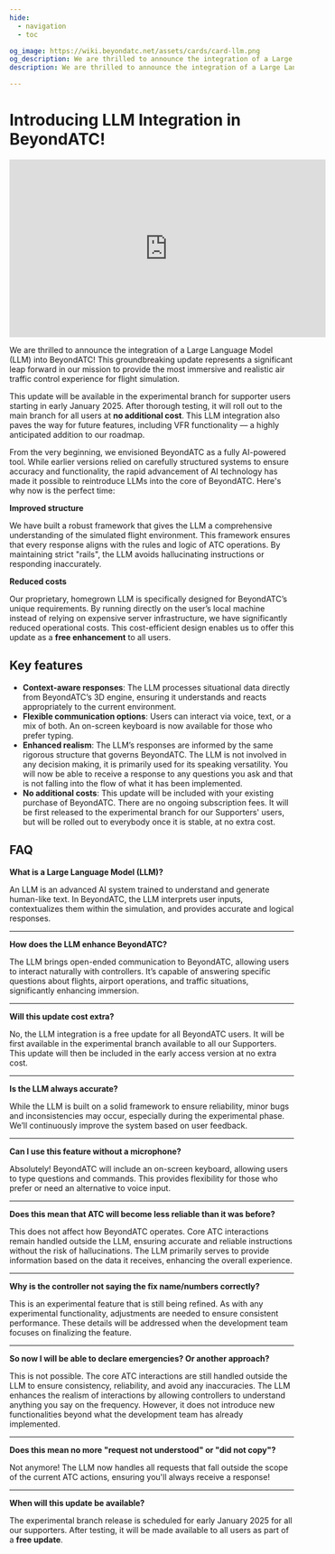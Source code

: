 ```yaml
---
hide:
  - navigation
  - toc

og_image: https://wiki.beyondatc.net/assets/cards/card-llm.png
og_description: We are thrilled to announce the integration of a Large Language Model (LLM) into BeyondATC! This groundbreaking update represents a significant leap forward in our mission to provide the most immersive and realistic air traffic control experience for flight simulation.
description: We are thrilled to announce the integration of a Large Language Model (LLM) into BeyondATC! This groundbreaking update represents a significant leap forward in our mission to provide the most immersive and realistic air traffic control experience for flight simulation.

---
```


# Introducing LLM Integration in BeyondATC!  

<center><iframe width="560" height="315" src="https://www.youtube.com/embed/oV0oZvng3Pc?si=QVUDRvjzDhR8EX8M" title="YouTube video player" frameborder="0" allow="accelerometer; autoplay; clipboard-write; encrypted-media; gyroscope; picture-in-picture; web-share" referrerpolicy="strict-origin-when-cross-origin" allowfullscreen></iframe></center>

We are thrilled to announce the integration of a Large Language Model (LLM) into BeyondATC! This groundbreaking update represents a significant leap forward in our mission to provide the most immersive and realistic air traffic control experience for flight simulation.

This update will be available in the experimental branch for supporter users starting in early January 2025. After thorough testing, it will roll out to the main branch for all users at **no additional cost**. This LLM integration also paves the way for future features, including VFR functionality — a highly anticipated addition to our roadmap.

From the very beginning, we envisioned BeyondATC as a fully AI-powered tool. While earlier versions relied on carefully structured systems to ensure accuracy and functionality, the rapid advancement of AI technology has made it possible to reintroduce LLMs into the core of BeyondATC. Here's why now is the perfect time:

**Improved structure**

We have built a robust framework that gives the LLM a comprehensive understanding of the simulated flight environment. This framework ensures that every response aligns with the rules and logic of ATC operations. By maintaining strict "rails", the LLM avoids hallucinating instructions or responding inaccurately.

**Reduced costs**

Our proprietary, homegrown LLM is specifically designed for BeyondATC’s unique requirements. By running directly on the user’s local machine instead of relying on expensive server infrastructure, we have significantly reduced operational costs. This cost-efficient design enables us to offer this update as a **free enhancement** to all users.

## Key features

- **Context-aware responses**: The LLM processes situational data directly from BeyondATC’s 3D engine, ensuring it understands and reacts appropriately to the current environment.
- **Flexible communication options**: Users can interact via voice, text, or a mix of both. An on-screen keyboard is now available for those who prefer typing.
- **Enhanced realism**: The LLM’s responses are informed by the same rigorous structure that governs BeyondATC. The LLM is not involved in any decision making, it is primarily used for its speaking versatility. You will now be able to receive a response to any questions you ask and that is not falling into the flow of what it has been implemented.
- **No additional costs**: This update will be included with your existing purchase of BeyondATC. There are no ongoing subscription fees. It will be first released to the experimental branch for our Supporters' users, but will be rolled out to everybody once it is stable, at no extra cost.

## FAQ

**What is a Large Language Model (LLM)?**

An LLM is an advanced AI system trained to understand and generate human-like text. In BeyondATC, the LLM interprets user inputs, contextualizes them within the simulation, and provides accurate and logical responses.

---

**How does the LLM enhance BeyondATC?**

The LLM brings open-ended communication to BeyondATC, allowing users to interact naturally with controllers. It’s capable of answering specific questions about flights, airport operations, and traffic situations, significantly enhancing immersion.

---

**Will this update cost extra?**

No, the LLM integration is a free update for all BeyondATC users. It will be first available in the experimental branch available to all our Supporters. This update will then be included in the early access version at no extra cost.

---

**Is the LLM always accurate?**

While the LLM is built on a solid framework to ensure reliability, minor bugs and inconsistencies may occur, especially during the experimental phase. We’ll continuously improve the system based on user feedback.

---

**Can I use this feature without a microphone?**

Absolutely! BeyondATC will include an on-screen keyboard, allowing users to type questions and commands. This provides flexibility for those who prefer or need an alternative to voice input.

---

**Does this mean that ATC will become less reliable than it was before?**

This does not affect how BeyondATC operates. Core ATC interactions remain handled outside the LLM, ensuring accurate and reliable instructions without the risk of hallucinations. The LLM primarily serves to provide information based on the data it receives, enhancing the overall experience.

---

**Why is the controller not saying the fix name/numbers correctly?**

This is an experimental feature that is still being refined. As with any experimental functionality, adjustments are needed to ensure consistent performance. These details will be addressed when the development team focuses on finalizing the feature.

---

**So now I will be able to declare emergencies? Or another approach?**

This is not possible. The core ATC interactions are still handled outside the LLM to ensure consistency, reliability, and avoid any inaccuracies. The LLM enhances the realism of interactions by allowing controllers to understand anything you say on the frequency. However, it does not introduce new functionalities beyond what the development team has already implemented.

---

**Does this mean no more "request not understood" or "did not copy"?**

Not anymore! The LLM now handles all requests that fall outside the scope of the current ATC actions, ensuring you'll always receive a response!

---

**When will this update be available?**

The experimental branch release is scheduled for early January 2025 for all our supporters. After testing, it will be made available to all users as part of a **free update**.

